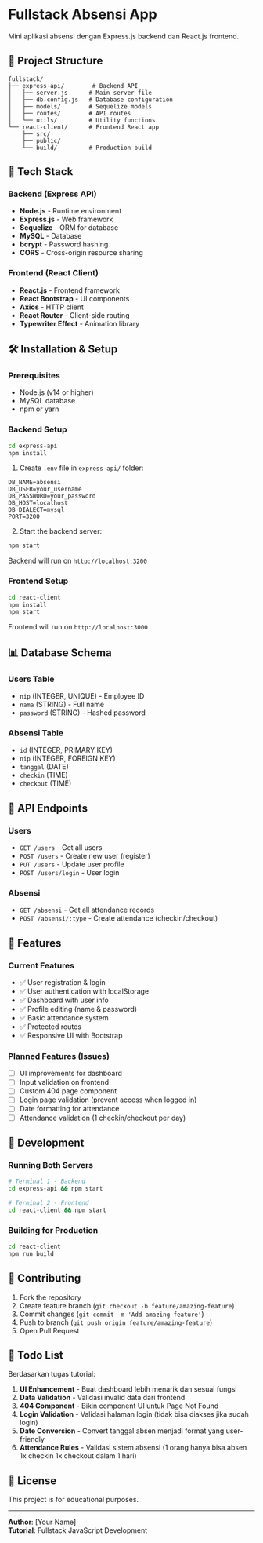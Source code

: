 # Fullstack Absensi App

Mini aplikasi absensi dengan Express.js backend dan React.js frontend.

## 📁 Project Structure
```
fullstack/
├── express-api/        # Backend API
│   ├── server.js      # Main server file
│   ├── db.config.js   # Database configuration
│   ├── models/        # Sequelize models
│   ├── routes/        # API routes
│   └── utils/         # Utility functions
└── react-client/      # Frontend React app
    ├── src/
    ├── public/
    └── build/         # Production build
```

## 🚀 Tech Stack

### Backend (Express API)
- **Node.js** - Runtime environment
- **Express.js** - Web framework
- **Sequelize** - ORM for database
- **MySQL** - Database
- **bcrypt** - Password hashing
- **CORS** - Cross-origin resource sharing

### Frontend (React Client)
- **React.js** - Frontend framework
- **React Bootstrap** - UI components
- **Axios** - HTTP client
- **React Router** - Client-side routing
- **Typewriter Effect** - Animation library

## 🛠️ Installation & Setup

### Prerequisites
- Node.js (v14 or higher)
- MySQL database
- npm or yarn

### Backend Setup
```bash
cd express-api
npm install
```

1. Create `.env` file in `express-api/` folder:
```env
DB_NAME=absensi
DB_USER=your_username
DB_PASSWORD=your_password
DB_HOST=localhost
DB_DIALECT=mysql
PORT=3200
```

2. Start the backend server:
```bash
npm start
```

Backend will run on `http://localhost:3200`

### Frontend Setup
```bash
cd react-client
npm install
npm start
```

Frontend will run on `http://localhost:3000`

## 📊 Database Schema

### Users Table
- `nip` (INTEGER, UNIQUE) - Employee ID
- `nama` (STRING) - Full name
- `password` (STRING) - Hashed password

### Absensi Table
- `id` (INTEGER, PRIMARY KEY)
- `nip` (INTEGER, FOREIGN KEY)
- `tanggal` (DATE)
- `checkin` (TIME)
- `checkout` (TIME)

## 🔗 API Endpoints

### Users
- `GET /users` - Get all users
- `POST /users` - Create new user (register)
- `PUT /users` - Update user profile
- `POST /users/login` - User login

### Absensi
- `GET /absensi` - Get all attendance records
- `POST /absensi/:type` - Create attendance (checkin/checkout)

## 🎯 Features

### Current Features
- ✅ User registration & login
- ✅ User authentication with localStorage
- ✅ Dashboard with user info
- ✅ Profile editing (name & password)
- ✅ Basic attendance system
- ✅ Protected routes
- ✅ Responsive UI with Bootstrap

### Planned Features (Issues)
- [ ] UI improvements for dashboard
- [ ] Input validation on frontend
- [ ] Custom 404 page component
- [ ] Login page validation (prevent access when logged in)
- [ ] Date formatting for attendance
- [ ] Attendance validation (1 checkin/checkout per day)

## 🔧 Development

### Running Both Servers
```bash
# Terminal 1 - Backend
cd express-api && npm start

# Terminal 2 - Frontend  
cd react-client && npm start
```

### Building for Production
```bash
cd react-client
npm run build
```

## 🤝 Contributing

1. Fork the repository
2. Create feature branch (`git checkout -b feature/amazing-feature`)
3. Commit changes (`git commit -m 'Add amazing feature'`)
4. Push to branch (`git push origin feature/amazing-feature`)
5. Open Pull Request

## 📝 Todo List

Berdasarkan tugas tutorial:
1. **UI Enhancement** - Buat dashboard lebih menarik dan sesuai fungsi
2. **Data Validation** - Validasi invalid data dari frontend  
3. **404 Component** - Bikin component UI untuk Page Not Found
4. **Login Validation** - Validasi halaman login (tidak bisa diakses jika sudah login)
5. **Date Conversion** - Convert tanggal absen menjadi format yang user-friendly
6. **Attendance Rules** - Validasi sistem absensi (1 orang hanya bisa absen 1x checkin 1x checkout dalam 1 hari)

## 📄 License

This project is for educational purposes.

---
**Author**: [Your Name]  
**Tutorial**: Fullstack JavaScript Development